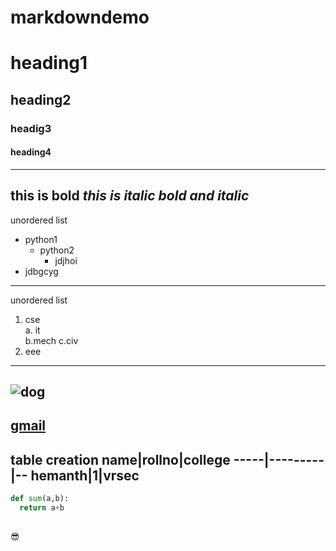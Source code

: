 # markdowndemo
# heading1
## heading2
### headig3
#### heading4
-----------------------------
**this is bold**
*this is italic*
***bold and italic***
--------------------------------------
unordered list
- python1
  - python2
    - jdjhoi
- jdbgcyg
--------------------------
unordered list 
1. cse  
  a. it  
  b.mech
  c.civ
2. eee
----------------------------
![dog](https://encrypted-tbn0.gstatic.com/images?q=tbn:ANd9GcQ7b_VRi5YT8fTmNFzr3CJUfFCL-PRLSjjF_w&usqp=CAU)
-----------------------------------------------
[gmail](https://mail.google.com/mail/u/0/?tab=rm&ogbl#inbox)
-----------------------------------
table creation
name|rollno|college
-----|---------|--
hemanth|1|vrsec
-----------------------------------------------
```python
def sum(a,b):
  return a+b
  
 ```
:sunglasses:

